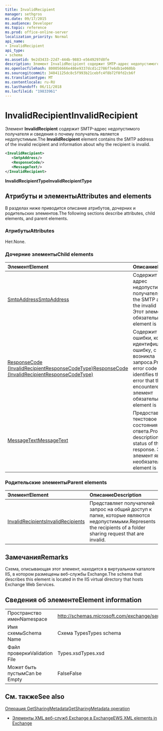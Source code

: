```yaml
---
title: InvalidRecipient
manager: sethgros
ms.date: 09/17/2015
ms.audience: Developer
ms.topic: reference
ms.prod: office-online-server
localization_priority: Normal
api_name:
- InvalidRecipient
api_type:
- schema
ms.assetid: 9e2d3433-22d7-444b-9883-e5649297d8fe
description: Элемент InvalidRecipient содержит SMTP-адрес недопустимого получателя и сведения о почему получатель является недопустимым.
ms.openlocfilehash: 800056666e486e9337dcd1c2786f7e6db1e060bb
ms.sourcegitcommit: 34041125dc8c5f993b21cebfc4f8b72f0fd2cb6f
ms.translationtype: MT
ms.contentlocale: ru-RU
ms.lasthandoff: 06/11/2018
ms.locfileid: "19833961"
---
```

# <a name="invalidrecipient"></a><span data-ttu-id="59739-103">InvalidRecipient</span><span class="sxs-lookup"><span data-stu-id="59739-103">InvalidRecipient</span></span>

<span data-ttu-id="59739-104">Элемент **InvalidRecipient** содержит SMTP-адрес недопустимого получателя и сведения о почему получатель является недопустимым.</span><span class="sxs-lookup"><span data-stu-id="59739-104">The **InvalidRecipient** element contains the SMTP address of the invalid recipient and information about why the recipient is invalid.</span></span> 
  
```XML
<InvalidRecipient>
   <SmtpAddress/>
   <ResponseCode/>
   <MessageText/>
</InvalidRecipient>

```

 <span data-ttu-id="59739-105">**InvalidRecipientType**</span><span class="sxs-lookup"><span data-stu-id="59739-105">**InvalidRecipientType**</span></span>
## <a name="attributes-and-elements"></a><span data-ttu-id="59739-106">Атрибуты и элементы</span><span class="sxs-lookup"><span data-stu-id="59739-106">Attributes and elements</span></span>

<span data-ttu-id="59739-107">В разделах ниже приводится описание атрибутов, дочерних и родительских элементов.</span><span class="sxs-lookup"><span data-stu-id="59739-107">The following sections describe attributes, child elements, and parent elements.</span></span>
  
### <a name="attributes"></a><span data-ttu-id="59739-108">Атрибуты</span><span class="sxs-lookup"><span data-stu-id="59739-108">Attributes</span></span>

<span data-ttu-id="59739-109">Нет.</span><span class="sxs-lookup"><span data-stu-id="59739-109">None.</span></span>
  
### <a name="child-elements"></a><span data-ttu-id="59739-110">Дочерние элементы</span><span class="sxs-lookup"><span data-stu-id="59739-110">Child elements</span></span>

|<span data-ttu-id="59739-111">**Элемент**</span><span class="sxs-lookup"><span data-stu-id="59739-111">**Element**</span></span>|<span data-ttu-id="59739-112">**Описание**</span><span class="sxs-lookup"><span data-stu-id="59739-112">**Description**</span></span>|
|:-----|:-----|
|[<span data-ttu-id="59739-113">SmtpAddress</span><span class="sxs-lookup"><span data-stu-id="59739-113">SmtpAddress</span></span>](smtpaddress.md) <br/> |<span data-ttu-id="59739-114">Содержит SMTP-адрес недопустимого получателя.</span><span class="sxs-lookup"><span data-stu-id="59739-114">Contains the SMTP address of the invalid recipient.</span></span> <span data-ttu-id="59739-115">Этот элемент обязательный.</span><span class="sxs-lookup"><span data-stu-id="59739-115">This element is required.</span></span>  <br/> |
|[<span data-ttu-id="59739-116">ResponseCode (InvalidRecipientResponseCodeType)</span><span class="sxs-lookup"><span data-stu-id="59739-116">ResponseCode (InvalidRecipientResponseCodeType)</span></span>](responsecode-invalidrecipientresponsecodetype.md) <br/> |<span data-ttu-id="59739-117">Содержит код ошибки, которая идентифицирует ошибку, с которым возникла запроса.</span><span class="sxs-lookup"><span data-stu-id="59739-117">Provides an error code that identifies the specific error that the request encountered.</span></span> <span data-ttu-id="59739-118">Этот элемент обязательный.</span><span class="sxs-lookup"><span data-stu-id="59739-118">This element is required.</span></span>  <br/> |
|[<span data-ttu-id="59739-119">MessageText</span><span class="sxs-lookup"><span data-stu-id="59739-119">MessageText</span></span>](messagetext.md) <br/> |<span data-ttu-id="59739-120">Предоставляет текстовое описание состояния ответа.</span><span class="sxs-lookup"><span data-stu-id="59739-120">Provides a text description of the status of the response.</span></span> <span data-ttu-id="59739-121">Этот элемент является необязательным.</span><span class="sxs-lookup"><span data-stu-id="59739-121">This element is optional.</span></span>  <br/> |
   
### <a name="parent-elements"></a><span data-ttu-id="59739-122">Родительские элементы</span><span class="sxs-lookup"><span data-stu-id="59739-122">Parent elements</span></span>

|<span data-ttu-id="59739-123">**Элемент**</span><span class="sxs-lookup"><span data-stu-id="59739-123">**Element**</span></span>|<span data-ttu-id="59739-124">**Описание**</span><span class="sxs-lookup"><span data-stu-id="59739-124">**Description**</span></span>|
|:-----|:-----|
|[<span data-ttu-id="59739-125">InvalidRecipients</span><span class="sxs-lookup"><span data-stu-id="59739-125">InvalidRecipients</span></span>](invalidrecipients.md) <br/> |<span data-ttu-id="59739-126">Представляет получателей запрос на общий доступ к папке, которые являются недопустимыми.</span><span class="sxs-lookup"><span data-stu-id="59739-126">Represents the recipients of a folder sharing request that are invalid.</span></span>  <br/> |
   
## <a name="remarks"></a><span data-ttu-id="59739-127">Замечания</span><span class="sxs-lookup"><span data-stu-id="59739-127">Remarks</span></span>

<span data-ttu-id="59739-128">Схема, описывающая этот элемент, находится в виртуальном каталоге IIS, в котором размещены веб-службы Exchange.</span><span class="sxs-lookup"><span data-stu-id="59739-128">The schema that describes this element is located in the IIS virtual directory that hosts Exchange Web Services.</span></span>
  
## <a name="element-information"></a><span data-ttu-id="59739-129">Сведения об элементе</span><span class="sxs-lookup"><span data-stu-id="59739-129">Element information</span></span>

|||
|:-----|:-----|
|<span data-ttu-id="59739-130">Пространство имен</span><span class="sxs-lookup"><span data-stu-id="59739-130">Namespace</span></span>  <br/> |http://schemas.microsoft.com/exchange/services/2006/types  <br/> |
|<span data-ttu-id="59739-131">Имя схемы</span><span class="sxs-lookup"><span data-stu-id="59739-131">Schema Name</span></span>  <br/> |<span data-ttu-id="59739-132">Схема Types</span><span class="sxs-lookup"><span data-stu-id="59739-132">Types schema</span></span>  <br/> |
|<span data-ttu-id="59739-133">Файл проверки</span><span class="sxs-lookup"><span data-stu-id="59739-133">Validation File</span></span>  <br/> |<span data-ttu-id="59739-134">Types.xsd</span><span class="sxs-lookup"><span data-stu-id="59739-134">Types.xsd</span></span>  <br/> |
|<span data-ttu-id="59739-135">Может быть пустым</span><span class="sxs-lookup"><span data-stu-id="59739-135">Can be Empty</span></span>  <br/> |<span data-ttu-id="59739-136">False</span><span class="sxs-lookup"><span data-stu-id="59739-136">False</span></span>  <br/> |
   
## <a name="see-also"></a><span data-ttu-id="59739-137">См. также</span><span class="sxs-lookup"><span data-stu-id="59739-137">See also</span></span>



[<span data-ttu-id="59739-138">Операция GetSharingMetadata</span><span class="sxs-lookup"><span data-stu-id="59739-138">GetSharingMetadata operation</span></span>](getsharingmetadata-operation.md)


- [<span data-ttu-id="59739-139">Элементы XML веб-служб Exchange в Exchange</span><span class="sxs-lookup"><span data-stu-id="59739-139">EWS XML elements in Exchange</span></span>](ews-xml-elements-in-exchange.md)

